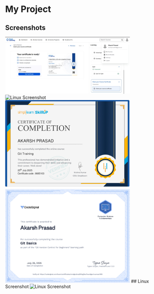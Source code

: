 # My Project

## Screenshots

<img src="https://github.com/Akarsh0711/4466784_AKARSHPRASAD/blob/main/SDLC/greatlearn2.jpg" alt="GreatLearn" width="400"/>
<img src="https://github.com/Akarsh0711/4466784_AKARSHPRASAD/blob/main/Linux/Screenshot.jpg" alt="Linux Screenshot" width="400"/>
<img src="https://github.com/Akarsh0711/4466784_AKARSHPRASAD/blob/main/Git&Github/8685103_90549901753454007679_page-0001.jpg" alt="Page1" width="400"/>
<img src="https://github.com/Akarsh0711/4466784_AKARSHPRASAD/blob/main/Git&Github/certificate_page-0001.jpg" alt="Certificate" width="400"/>
## Linux Screenshot

<img src="https://github.com/Akarsh0711/4466784_AKARSHPRASAD/blob/main/Linux/Screenshot.jpg" alt="Linux Screenshot" width="500"/>

